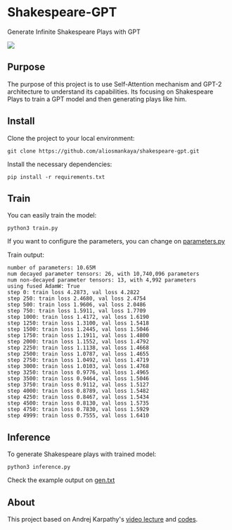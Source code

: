# Shakespeare-GPT

Generate Infinite Shakespeare Plays with GPT


<img src='https://upload.wikimedia.org/wikipedia/commons/thumb/a/a2/Shakespeare.jpg/240px-Shakespeare.jpg'>

## Purpose

The purpose of this project is to use Self-Attention mechanism and GPT-2 architecture to understand its capabilities. Its focusing on Shakespeare Plays to train a GPT model and then generating plays like him.

## Install

Clone the project to your local environment:

```
git clone https://github.com/aliosmankaya/shakespeare-gpt.git
```

Install the necessary dependencies:

```
pip install -r requirements.txt
```

## Train

You can easily train the model:

```
python3 train.py
```

If you want to configure the parameters, you can change on [parameters.py](parameters.py)

Train output:

```
number of parameters: 10.65M
num decayed parameter tensors: 26, with 10,740,096 parameters
num non-decayed parameter tensors: 13, with 4,992 parameters
using fused AdamW: True
step 0: train loss 4.2873, val loss 4.2822
step 250: train loss 2.4680, val loss 2.4754
step 500: train loss 1.9606, val loss 2.0486
step 750: train loss 1.5911, val loss 1.7709
step 1000: train loss 1.4172, val loss 1.6190
step 1250: train loss 1.3100, val loss 1.5418
step 1500: train loss 1.2445, val loss 1.5046
step 1750: train loss 1.1911, val loss 1.4800
step 2000: train loss 1.1552, val loss 1.4792
step 2250: train loss 1.1138, val loss 1.4668
step 2500: train loss 1.0787, val loss 1.4655
step 2750: train loss 1.0492, val loss 1.4719
step 3000: train loss 1.0103, val loss 1.4768
step 3250: train loss 0.9776, val loss 1.4965
step 3500: train loss 0.9464, val loss 1.5046
step 3750: train loss 0.9112, val loss 1.5127
step 4000: train loss 0.8789, val loss 1.5482
step 4250: train loss 0.8467, val loss 1.5434
step 4500: train loss 0.8130, val loss 1.5735
step 4750: train loss 0.7830, val loss 1.5929
step 4999: train loss 0.7555, val loss 1.6410
```

## Inference

To generate Shakespeare plays with trained model:

```
python3 inference.py
```

Check the example output on [gen.txt](gen.txt)

## About

This project based on Andrej Karpathy's [video lecture](https://www.youtube.com/watch?v=kCc8FmEb1nY) and [codes](https://github.com/karpathy/nanoGPT).